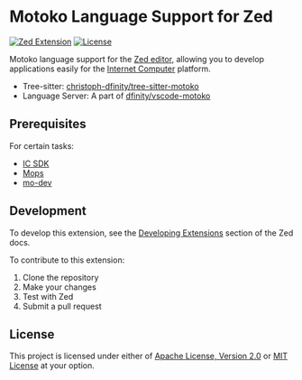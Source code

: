 # Motoko Language Support for Zed

[![Zed Extension][zed-extension-badge]][zed-extension-url]
[![License][license-badge]][license-url]

[zed-extension-badge]: https://img.shields.io/badge/Zed%20Extension-%230951CF?style=flat&logo=zedindustries&logoColor=white&labelColor=black
[zed-extension-url]: https://zed.dev/extensions/motoko
[license-badge]: https://img.shields.io/badge/License-Apache_2.0_OR_MIT-blue.svg?style=flat&labelColor=black&color=blue
[license-url]: #license

Motoko language support for the [Zed editor](https://zed.dev/), allowing you to develop applications easily for the [Internet Computer](https://internetcomputer.org/) platform.

- Tree-sitter: [christoph-dfinity/tree-sitter-motoko](https://github.com/christoph-dfinity/tree-sitter-motoko)
- Language Server: A part of [dfinity/vscode-motoko](https://github.com/dfinity/vscode-motoko)

## Prerequisites

For certain tasks:

- [IC SDK](https://internetcomputer.org/docs/building-apps/getting-started/install)
- [Mops](https://docs.mops.one/quick-start)
- [mo-dev](https://github.com/dfinity/motoko-dev-server#readme)

## Development

To develop this extension, see the [Developing Extensions](https://zed.dev/docs/extensions/developing-extensions) section of the Zed docs.

To contribute to this extension:

1. Clone the repository
2. Make your changes
3. Test with Zed
4. Submit a pull request

## License

This project is licensed under either of [Apache License, Version 2.0](./LICENSE-APACHE) or [MIT License](./LICENSE-MIT) at your option.
